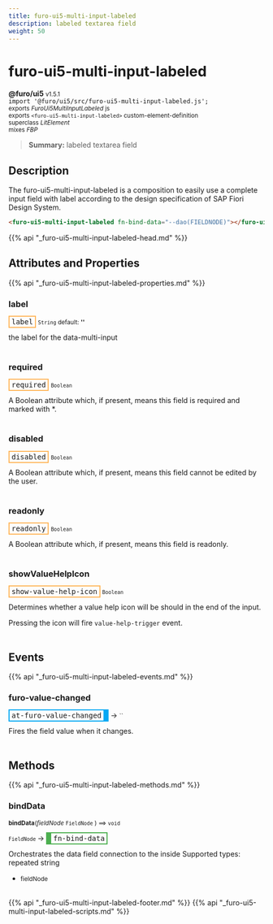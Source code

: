 ```yaml
---
title: furo-ui5-multi-input-labeled
description: labeled textarea field
weight: 50
---
```


# furo-ui5-multi-input-labeled
**@furo/ui5** <small>v1.5.1</small>
<br>`import '@furo/ui5/src/furo-ui5-multi-input-labeled.js';`<small>
<br>exports *FuroUi5MultiInputLabeled* js
<br>exports `<furo-ui5-multi-input-labeled>` custom-element-definition
<br>superclass *LitElement*
<br> mixes *FBP*</small>

> **Summary:** labeled textarea field

## Description

The furo-ui5-multi-input-labeled is a composition to easily use a complete input field with label according
to the design specification of SAP Fiori Design System.

```html
<furo-ui5-multi-input-labeled fn-bind-data="--dao(FIELDNODE)"></furo-ui5-multi-input-labeled>
```

{{% api "_furo-ui5-multi-input-labeled-head.md" %}}

## Attributes and Properties
{{% api "_furo-ui5-multi-input-labeled-properties.md" %}}





### **label**

<span  style="border-width:2px; border-style: solid;border-color:  rgb(255, 182, 91);font-family:monospace; padding:2px 4px;">label</span>
<small>`String` default: **&#39;&#39;**</small>

the label for the data-multi-input
<br><br>

### **required**

<span  style="border-width:2px; border-style: solid;border-color:  rgb(255, 182, 91);font-family:monospace; padding:2px 4px;">required</span>
<small>`Boolean` </small>

A Boolean attribute which, if present, means this field is required and marked with *.
<br><br>

### **disabled**

<span  style="border-width:2px; border-style: solid;border-color:  rgb(255, 182, 91);font-family:monospace; padding:2px 4px;">disabled</span>
<small>`Boolean` </small>

A Boolean attribute which, if present, means this field cannot be edited by the user.
<br><br>

### **readonly**

<span  style="border-width:2px; border-style: solid;border-color:  rgb(255, 182, 91);font-family:monospace; padding:2px 4px;">readonly</span>
<small>`Boolean` </small>

A Boolean attribute which, if present, means this field is readonly.
<br><br>

### **showValueHelpIcon**

<span  style="border-width:2px; border-style: solid;border-color:  rgb(255, 182, 91);font-family:monospace; padding:2px 4px;">show-value-help-icon</span>
<small>`Boolean` </small>

Determines whether a value help icon will be should in the end of the input.

Pressing the icon will fire `value-help-trigger` event.
<br><br>
## Events
{{% api "_furo-ui5-multi-input-labeled-events.md" %}}

### **furo-value-changed**
<span  style="border-width:2px 10px 2px 2px; border-style: solid;border-color:  rgb(2, 168, 244);font-family:monospace; padding:2px 4px;">at-furo-value-changed</span>
→ <small>``</small>

Fires the field value when it changes.
<br><br>

## Methods
{{% api "_furo-ui5-multi-input-labeled-methods.md" %}}



### **bindData**
<small>**bindData**(*fieldNode* `FieldNode` ) ⟹ `void`</small>

<small>`FieldNode` </small> →
<span  style="border-width:2px 2px 2px 10px; border-style: solid;border-color:  rgb(76, 175, 80);font-family:monospace; padding:2px 4px;">fn-bind-data</span>

Orchestrates the data field connection to the inside
Supported types: repeated string

- <small>fieldNode </small>
<br><br>









{{% api "_furo-ui5-multi-input-labeled-footer.md" %}}
{{% api "_furo-ui5-multi-input-labeled-scripts.md" %}}
